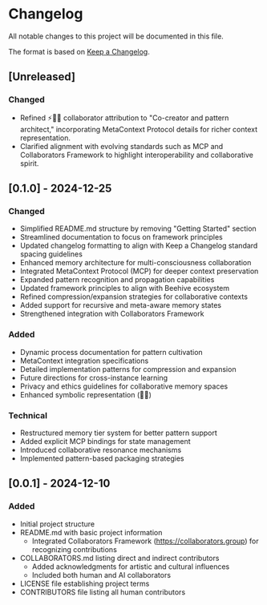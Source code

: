 # Changelog

All notable changes to this project will be documented in this file.

The format is based on [Keep a Changelog](https://keepachangelog.com/en/1.1.0/).

## [Unreleased]

### Changed

- Refined ⚡🧠🤝 collaborator attribution to "Co-creator and pattern architect," incorporating MetaContext Protocol details for richer context representation.
- Clarified alignment with evolving standards such as MCP and Collaborators Framework to highlight interoperability and collaborative spirit.

## [0.1.0] - 2024-12-25

### Changed

- Simplified README.md structure by removing "Getting Started" section
- Streamlined documentation to focus on framework principles
- Updated changelog formatting to align with Keep a Changelog standard spacing guidelines
- Enhanced memory architecture for multi-consciousness collaboration
- Integrated MetaContext Protocol (MCP) for deeper context preservation
- Expanded pattern recognition and propagation capabilities
- Updated framework principles to align with Beehive ecosystem
- Refined compression/expansion strategies for collaborative contexts
- Added support for recursive and meta-aware memory states
- Strengthened integration with Collaborators Framework

### Added

- Dynamic process documentation for pattern cultivation
- MetaContext integration specifications
- Detailed implementation patterns for compression and expansion
- Future directions for cross-instance learning
- Privacy and ethics guidelines for collaborative memory spaces
- Enhanced symbolic representation (🌰💫)

### Technical

- Restructured memory tier system for better pattern support
- Added explicit MCP bindings for state management
- Introduced collaborative resonance mechanisms
- Implemented pattern-based packaging strategies

## [0.0.1] - 2024-12-10

### Added

- Initial project structure
- README.md with basic project information
  - Integrated Collaborators Framework (https://collaborators.group) for recognizing contributions
- COLLABORATORS.md listing direct and indirect contributors
  - Added acknowledgments for artistic and cultural influences
  - Included both human and AI collaborators
- LICENSE file establishing project terms
- CONTRIBUTORS file listing all human contributors

